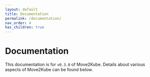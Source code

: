 ```yaml
---
layout: default
title: Documentation
permalink: /documentation/
nav_order: 4
has_children: true
---
```


# Documentation

This documentation is for `v0.3.0` of Move2Kube.
Details about various aspects of Move2Kube can be found below.
